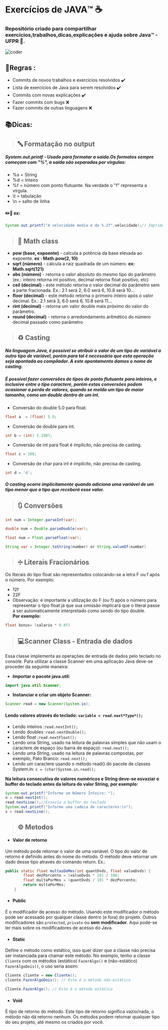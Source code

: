# Exercícios de JAVA™️ ☕

### Repositório criado para compartilhar exercicios,trabalhos,dicas,explicações e ajuda sobre Java™️ - **UFPR** 🏫.
![coder](https://cdn.dribbble.com/users/1162077/screenshots/3848914/programmer.gif)

## 📜Regras :
 * Commits de novos trabalhos e exercicios resolvidos ✔️
 * Lista de exercicios de Java para serem resolvidos ✔️
 * Commits com novas explicações ✔️
 * Fazer commits com bugs ❌
 * Fazer commits de outras linguagens ❌

## 📚Dicas:

 > ##  🔤 Formatação no output 
##### **System.out.printf** - Usado para formatar a saida.Os formatos sempre começam com "%",  a saída são separadas por vírgulas:
* %s = String
* %d = Inteiro
* %f = número com ponto flutuante. Na verdade o "f" representa a vírgula. 
* \t = tabulação
* \n = salto de linha
 #### ✏️💬 ex: 
 ```java 
 System.out.printf("A velocidade media e de %.2f",velocidade);// Imprime duas casas depois da virgula
 ``` 
 
 
> ## 💯 Math class
* **pow (base, expoente)** - calcula a potência da base elevada ao expoente. **ex : Math.pow(2, 10)**
* **sqrt (número)** - calcula a raíz quadrada de um número. **ex: Math.sqrt(121)**
* **abs (número)** - retorna o valor absoluto do mesmo tipo do parâmetro (ex.: inteiro retorna int positivo, decimal retorna float positivo, etc)
* **ceil (decimal)** - este método retorna o valor decimal do parâmetro sem a parte fracionada. Ex.: 2.1 será 2, 6.0 será 6, 10.8 será 10...
* **floor (decimal)** - este método retorna o primeiro inteiro após o valor decimal. Ex.: 2.1 será 3, 6.0 será 6, 10.8 será 11...
* **rint (decimal)** - retorna um valor double mais próximo do valor do parâmetro.
* **round (decimal)** - retorna o arredondamento aritmético do número decimal passado como parâmetro

> ## ♻️ Casting
##### Na linguagem Java, é possível se atribuir o valor de um tipo de variável a outro tipo de variável, porém para tal é necessário que esta operação seja apontada ao compilador. A este apontamento damos o nome de casting.

##### É possível fazer conversões de tipos de ponto flutuante para inteiros, e inclusive entre o tipo caractere, porém estas conversões podem ocasionar a perda de valores, quando se molda um tipo de maior tamanho, como um double dentro de um int.

* Conversão do double 5.0 para float.
 ```java 
float a  = (float) 5.0;
 ```
* Conversão de double para int.
```java 
int b = (int) 5.1987;
 ```
 * Conversão de int para float é implícito, não precisa de casting.
 ```java 
float c = 100;
 ```
* Conversão de char para int é implícito, não precisa de casting.
 ```java 
int d = 'd';
 ```
##### *O casting ocorre implicitamente quando adiciona uma variável de um tipo menor que o tipo que receberá esse valor.*

> ## 🔃 Conversões
  
```java 
int num = Integer.parseInt(var);
 ```
```java
double num = Double.parseDouble(var);
 ```
```java
float num = Float.parseFloat(var);
 ```
```java
String var = Integer.toString(number) or String.valueOf(number)
 ```

> ## ➗ Literais Fracionários 
Os literais do tipo float são representados colocando-se a letra F ou f após o número. Por exemplo:
 * 12f
 * 22F
* Observação: é importante a utilização do F (ou f) após o número para representar o tipo float já que sua omissão implicará que o literal passe a ser automaticamente interpretado como sendo do tipo double.  
**Por exemplo:** 
```java
float bonus= (salario * 0.8f) 
```

> ## 💻Scanner Class - Entrada de dados 
Essa classe implementa as operações de entrada de dados pelo teclado no console.
Para utilizar a classe Scanner em uma aplicação Java deve-se proceder da seguinte maneira:
* **Importar o pacote java.util:**
```java 
import java.util.Scanner;
```
* **Instanciar e criar um objeto Scanner:**
```java 
Scanner read = new Scanner(System.in);
```
#### **Lendo valores através do teclado: `variable = read.next*Type*();`**
* Lendo inteiros :`read.nextInt();`
* Lendo doubles :`read.nextDouble();`
* Lendo float :`read.nextFloat();`  
* Lendo uma String, usado na leitura de palavras simples que não usam o caractere de espaço (ou barra de espaço): `read.next();`  
* Lendo uma String, usado na leitura de palavras compostas, por exemplo, Pato Branco: `read.next();`  
*	Lendo um caractere usando o método read() do pacote de classes System.in: `c = (char)System.in.read();`

**Na leitura consecutiva de valores numéricos e String deve-se esvaziar o buffer do teclado antes da leitura do valor String, por exemplo:**  
```java
System.out.printf("Informe um Número Inteiro: ");
n = read.nextInt();  
read.nextLine();//Esvazia o buffer do teclado
System.out.printf("Informe uma cadeia de caracteres:\n");  
s = read.nextLine();  
 ```
> ## ⚙️ Metodos 
* #### Valor de retorno
Um método pode retornar o valor de uma variável. O tipo do valor de retorno é definido antes do nome do método. O método deve retornar um dado desse tipo através do comando return.
Ex.: 
```java
public static float multasDoMes(int quantDvds, float valueDvds) {
        float dezPorcento = (valueDvds * 10) / 100;
        float multaPorMes = (quantDvds / 10) * dezPorcento;
        return multaPorMes;
    }
```

* #### Public
É o modificador de acesso do método. Usando este modificador o método pode ser acessado por qualquer classe dentro (e fora) do projeto.
Outros modificadores são `protected`, `private` ou **sem modificador**. Aqui pode-se ler mais sobre os modificadores de acesso do Java.

* #### Static
Define o método como estático, isso quer dizer que a classe não precisa ser instanciada para chamar este método.
No exemplo, tenho a classe `Cliente` com os métodos (estático) `FazerAlgo()` e (não-estático) `FazerAlgoDois()`, o uso seria assim:
```java
Cliente cliente = new Cliente();
cliente.FazerAlgoDois(); // Este é o método não-estático

Cliente.FazerAlgo(); // Este é o método estático
```
* ####  Void
É tipo de retorno do método. Este tipo de retorno significa vazio/nada, o método não dá retorno nenhum. Os métodos podem retornar qualquer tipo do seu projeto, até mesmo os criados por você.
